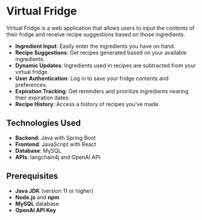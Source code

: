 # Virtual Fridge

Virtual Fridge is a web application that allows users to input the contents of their fridge and receive recipe suggestions based on those ingredients.

- **Ingredient Input**: Easily enter the ingredients you have on hand.
- **Recipe Suggestions**: Get recipes generated based on your available ingredients.
- **Dynamic Updates**: Ingredients used in recipes are subtracted from your virtual fridge.
- **User Authentication**: Log in to save your fridge contents and preferences.
- **Expiration Tracking**: Get reminders and prioritize ingredients nearing their expiration dates.
- **Recipe History**: Access a history of recipes you've made.

## Technologies Used

- **Backend**: Java with Spring Boot
- **Frontend**: JavaScript with React
- **Database**: MySQL
- **APIs**: langchain4j and OpenAI API

## Prerequisites

- **Java JDK** (version 11 or higher)
- **Node.js** and **npm**
- **MySQL** database
- **OpenAI API Key**
